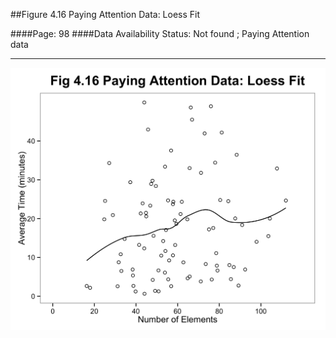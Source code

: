 ##Figure 4.16 Paying Attention Data: Loess Fit

####Page: 98
####Data Availability Status: Not found ; Paying Attention data
***
![`Paying Attention Data: Loess Fit`](fig04-16_paying-attention-data-loess-fit.png)


